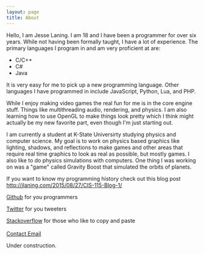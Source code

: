 ```yaml
---
layout: page
title: About
---
```


Hello, I am Jesse Laning. I am 18 and I have been a programmer for over six years. While not having been formally taught, I have a lot of experience. The primary languages I program in and am very proficient at are:

- C/C++
- C#
- Java

It is very easy for me to pick up a new programming language. Other languages I have programmed in include JavaScript, Python, Lua, and PHP.

While I enjoy making video games the real fun for me is in the core engine stuff. Things like multithreading audio, rendering, and physics. I am also learning how to use OpenGL to make things look pretty which I think might actually be my new favorite part, even though I'm just starting out.

I am currently a student at K-State Universirty studying physics and computer science. My goal is to work on physics based graphics like lighting, shadows, and reflections to make games and other areas that require real time graphics to look as real as possible, but mostly games. I also like to do physics simulations with computers. One thing I was working on was a "game" called Gravity Boost that simulated the orbits of planets.

If you want to know my programming history check out this blog post http://jlaning.com/2015/08/27/CIS-115-Blog-1/

[Github](https://github.com/jamolnng) for you programmers

[Twitter](https://twitter.com/jamolnng) for you tweeters

[Stackoverflow](http://stackoverflow.com/users/1561291/jamolnng) for those who like to copy and paste
<br/>
<br/>
<a href="mailto:contact@jlaning.com">Contact Email</a>

Under construction.
